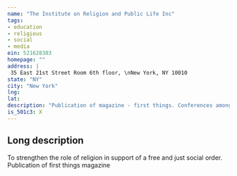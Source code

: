 ```yaml
---
name: "The Institute on Religion and Public Life Inc"
tags:
- education
- religious
- social
- media
ein: 521628303
homepage: ""
address: |
 35 East 21st Street Room 6th floor, \nNew York, NY 10010
state: "NY"
city: "New York"
lng: 
lat: 
description: "Publication of magazine - first things. Conferences among notable scholars on issues pertaining to american public philosophy. "
is_501c3: X
---
```


## Long description

To strengthen the role of religion in support of a free and just social order. Publication of first things magazine
